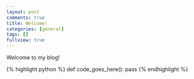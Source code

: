 ```yaml
---
layout: post
comments: true
title: Welcome!
categories: [general]
tags: []
fullview: true
---
```


Welcome to my blog!

{% highlight python %}
def code_goes_here():
    pass
{% endhighlight %}


<a href="POST_URL#disqus_thread"></a>
